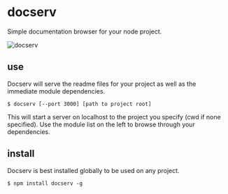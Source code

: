 # docserv

Simple documentation browser for your node project.

![docserv](http://shtylman.github.com/docserv/docserv_window.png)

## use

Docserv will serve the readme files for your project as well as the immediate module dependencies.

```
$ docserv [--port 3000] [path to project root]
```

This will start a server on localhost to the project you specify (cwd if none specified). Use the module list on the left to browse through your dependencies.

## install

Docserv is best installed globally to be used on any project.

```
$ npm install docserv -g
```
